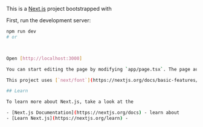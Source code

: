 This is a [Next.js](https://nextjs.org/) project bootstrapped with



First, run the development server:

```bash
npm run dev
# or



Open [http://localhost:3000]

You can start editing the page by modifying `app/page.tsx`. The page auto-updates as you edit the file.

This project uses [`next/font`](https://nextjs.org/docs/basic-features/font-optimization)

## Learn

To learn more about Next.js, take a look at the 

- [Next.js Documentation](https://nextjs.org/docs) - learn about 
- [Learn Next.js](https://nextjs.org/learn) -


